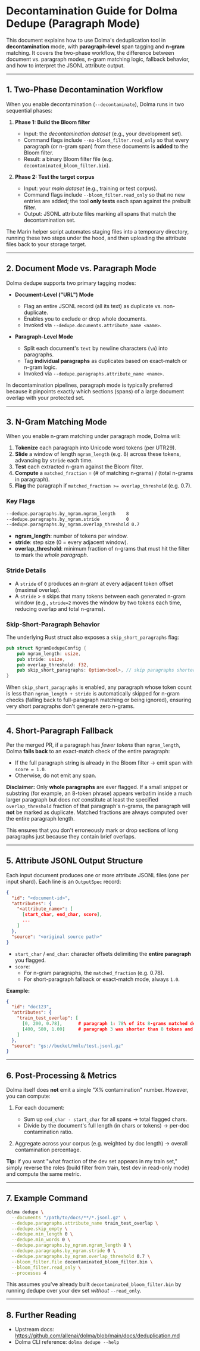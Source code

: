 # Decontamination Guide for Dolma Dedupe (Paragraph Mode)

This document explains how to use Dolma's deduplication tool in **decontamination** mode, with **paragraph-level** span tagging and **n-gram** matching. It covers the two-phase workflow, the difference between document vs. paragraph modes, n-gram matching logic, fallback behavior, and how to interpret the JSONL attribute output.

---

## 1. Two-Phase Decontamination Workflow

When you enable decontamination (`--decontaminate`), Dolma runs in two sequential phases:

1. **Phase 1: Build the Bloom filter**
   - Input: the *decontamination dataset* (e.g., your development set).
   - Command flags include `--no-bloom_filter.read_only` so that every paragraph (or n-gram span) from these documents is **added** to the Bloom filter.
   - Result: a binary Bloom filter file (e.g. `decontaminated_bloom_filter.bin`).

2. **Phase 2: Test the target corpus**
   - Input: your *main dataset* (e.g., training or test corpus).
   - Command flags include `--bloom_filter.read_only` so that no new entries are added; the tool **only tests** each span against the prebuilt filter.
   - Output: JSONL attribute files marking all spans that match the decontamination set.

The Marin helper script automates staging files into a temporary directory, running these two steps under the hood, and then uploading the attribute files back to your storage target.

---

## 2. Document Mode vs. Paragraph Mode

Dolma dedupe supports two primary tagging modes:

- **Document-Level ("URL") Mode**
  - Flag an entire JSONL record (all its text) as duplicate vs. non-duplicate.
  - Enables you to exclude or drop whole documents.
  - Invoked via `--dedupe.documents.attribute_name <name>`.

- **Paragraph-Level Mode**
  - Split each document's `text` by newline characters (`\n`) into paragraphs.
  - Tag **individual paragraphs** as duplicates based on exact-match or n-gram logic.
  - Invoked via `--dedupe.paragraphs.attribute_name <name>`.

In decontamination pipelines, paragraph mode is typically preferred because it pinpoints exactly which sections (spans) of a large document overlap with your protected set.

---

## 3. N-Gram Matching Mode

When you enable n-gram matching under paragraph mode, Dolma will:

1. **Tokenize** each paragraph into Unicode word tokens (per UTR29).
2. **Slide** a window of length `ngram_length` (e.g. 8) across these tokens, advancing by `stride` each time.
3. **Test** each extracted n-gram against the Bloom filter.
4. **Compute** a `matched_fraction` = (# of matching n-grams) / (total n-grams in paragraph).
5. **Flag** the paragraph if `matched_fraction >= overlap_threshold` (e.g. 0.7).

### Key Flags

```bash
--dedupe.paragraphs.by_ngram.ngram_length    8
--dedupe.paragraphs.by_ngram.stride          0
--dedupe.paragraphs.by_ngram.overlap_threshold 0.7
```

- **ngram_length**: number of tokens per window.
- **stride**: step size (0 = every adjacent window).
- **overlap_threshold**: minimum fraction of n-grams that must hit the filter to mark the *whole paragraph*.

### Stride Details
- A `stride` of `0` produces an n-gram at every adjacent token offset (maximal overlap).
- A `stride` > `0` skips that many tokens between each generated n-gram window (e.g., `stride=2` moves the window by two tokens each time, reducing overlap and total n-grams).

### Skip-Short-Paragraph Behavior
The underlying Rust struct also exposes a `skip_short_paragraphs` flag:
```rust
pub struct NgramDedupeConfig {
    pub ngram_length: usize,
    pub stride: usize,
    pub overlap_threshold: f32,
    pub skip_short_paragraphs: Option<bool>, // skip paragraphs shorter than ngram_length + stride
}
```
When `skip_short_paragraphs` is enabled, any paragraph whose token count is less than `ngram_length + stride` is automatically skipped for n-gram checks (falling back to full-paragraph matching or being ignored), ensuring very short paragraphs don't generate zero n-grams.

---

## 4. Short-Paragraph Fallback

Per the merged PR, if a paragraph has _fewer tokens_ than `ngram_length`, Dolma **falls back** to an exact-match check of the entire paragraph:

- If the full paragraph string is already in the Bloom filter → emit span with `score = 1.0`.
- Otherwise, do not emit any span.

**Disclaimer:** Only **whole paragraphs** are ever flagged. If a small snippet or substring (for example, an 8-token phrase) appears verbatim inside a much larger paragraph but does _not_ constitute at least the specified `overlap_threshold` fraction of that paragraph's n-grams, the paragraph will **not** be marked as duplicate. Matched fractions are always computed over the entire paragraph length.

This ensures that you don't erroneously mark or drop sections of long paragraphs just because they contain brief overlaps.

---

## 5. Attribute JSONL Output Structure

Each input document produces one or more attribute JSONL files (one per input shard).  Each line is an `OutputSpec` record:

```json
{
  "id": "<document-id>",
  "attributes": {
    "<attribute_name>": [
      [start_char, end_char, score],
      ...
    ]
  },
  "source": "<original source path>"
}
```

- `start_char` / `end_char`: character offsets delimiting the **entire paragraph** you flagged.
- `score`: 
  - For n-gram paragraphs, the `matched_fraction` (e.g. 0.78).
  - For short-paragraph fallback or exact-match mode, always `1.0`.

**Example:**
```json
{
  "id": "doc123",
  "attributes": {
    "train_test_overlap": [
      [0, 200, 0.78],      # paragraph 1: 78% of its 8-grams matched dev set
      [400, 580, 1.00]     # paragraph 3 was shorter than 8 tokens and matched exactly
    ]
  },
  "source": "gs://bucket/mmlu/test.jsonl.gz"
}
```

---

## 6. Post-Processing & Metrics

Dolma itself does **not** emit a single "X% contamination" number.  However, you can compute: 

1. For each document:
   - Sum up `end_char - start_char` for all spans → total flagged chars.
   - Divide by the document's full length (in chars or tokens) → per-doc contamination ratio.

2. Aggregate across your corpus (e.g. weighted by doc length) → overall contamination percentage.

**Tip:** if you want "what fraction of the dev set appears in my train set," simply reverse the roles (build filter from train, test dev in read-only mode) and compute the same metric.

---

## 7. Example Command

```bash
dolma dedupe \
  --documents "/path/to/docs/**/*.jsonl.gz" \
  --dedupe.paragraphs.attribute_name train_test_overlap \
  --dedupe.skip_empty \
  --dedupe.min_length 0 \
  --dedupe.min_words 0 \
  --dedupe.paragraphs.by_ngram.ngram_length 8 \
  --dedupe.paragraphs.by_ngram.stride 0 \
  --dedupe.paragraphs.by_ngram.overlap_threshold 0.7 \
  --bloom_filter.file decontaminated_bloom_filter.bin \
  --bloom_filter.read_only \
  --processes 4
```

This assumes you've already built `decontaminated_bloom_filter.bin` by running dedupe over your dev set _without_ `--read_only`.

---

## 8. Further Reading
- Upstream docs: https://github.com/allenai/dolma/blob/main/docs/deduplication.md
- Dolma CLI reference: `dolma dedupe --help` 
